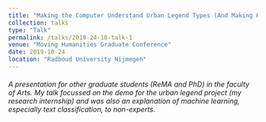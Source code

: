 ```yaml
---
title: "Making the Computer Understand Urban Legend Types (And Making Humans Understand the Computer)"
collection: talks
type: "Talk"
permalink: /talks/2019-24-10-talk-1
venue: "Moving Humanities Graduate Conference"
date: 2019-10-24
location: "Radboud University Nijmegen"
---
```


###### A presentation for other graduate students (ReMA and PhD) in the faculty of Arts. My talk focussed on the demo for the urban legend project (my research internship) and was also an explanation of machine learning, especially text classification, to non-experts.
